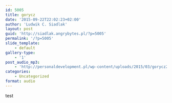 ```yaml
---
id: 5005
title: gorycz
date: '2015-09-22T22:02:23+02:00'
author: 'Ludwik C. Siadlak'
layout: post
guid: 'http://siadlak.angrybytes.pl/?p=5005'
permalink: '/?p=5005'
slide_template:
    - default
gallery-type:
    - '1'
post_audio_mp3:
    - 'http://personaldevelopment.pl/wp-content/uploads/2015/03/gorycz2.mp3'
categories:
    - Uncategorized
format: audio
---
```


test